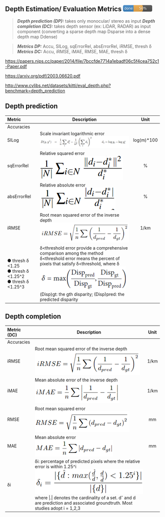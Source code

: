 <!-- CSS -->
<link rel="stylesheet" style="text/css" href="../styles.css">
<!--     -->

## Depth Estimation/ Evaluation Metrics <img src="../doc/50.png" width="95">

> **_Depth prediction (DP):_** takes only monocular/ stereo as input 
> **_Depth completion (DC):_** takes depth sensor (ex: LiDAR, RADAR) as input component (converting a sparse depth map Dsparse into a dense depth map Ddense)

> **_Metrics DP:_** Accu, SILog, sqErrorRel, absErrorRel, iRMSE, thresh δ  
> **_Metrics DC:_** Accu, iRMSE, iMAE, RMSE, MAE, thresh δ

https://papers.nips.cc/paper/2014/file/7bccfde7714a1ebadf06c5f4cea752c1-Paper.pdf 

https://arxiv.org/pdf/2003.06620.pdf

http://www.cvlibs.net/datasets/kitti/eval_depth.php?benchmark=depth_prediction

## Depth prediction

| Metric | Description | Unit |
| :-- | -- | :--: |
| Accuracies | | |
| SILog | Scale invariant logarithmic error <br/> ![](../doc/silog.png) | log(m)*100 |
| sqErrorRel | Relative squared error <br/> ![](../doc/sq_rel.png) | % |
| absErrorRel | Relative absolute error<br/> ![](../doc/abs_rel.png) | % |
| iRMSE | Root mean squared error of the inverse depth <br/>![](../doc/irmse.png) | 1/km |
| ● thresh δ <1.25 <br/> ● thresh δ <1.25^2 <br/> ● thresh δ <1.25^3 | δ<threshold error provide a comprehensive comparison among the method <br/> δ<threshold error means the percent of pixels that satisfy δ<threshold, where δ <br/> ![](../doc/dis_pixel_error.png) <br/> (Disp)gt: the gth disparity; (Disp)pred: the predicted disparity |


## Depth completion

| Metric (DC) | Description | Unit |
| :-- | -- | :--: |
| Accuracies | | |
| iRMSE |  Root mean squared error of the inverse depth <br/>![](../doc/irmse.png) | 1/km |
| iMAE | Mean absolute error of the inverse depth <br/>![](../doc/imae.png) | 1/km |
| RMSE | Root mean squared error <br/>![](../doc/rmse.png) | mm |
| MAE | Mean absolute error <br/>![](../doc/mae.png) | mm |
| δi | δi: percentage of predicted pixels where the relative error is within 1.25^i <br/> ![](../doc/teta.png) <br/> where \|.\| denotes  the cardinality of a set. dˆ and d are prediction and associated groundtruth. Most studies adopt i = 1,2,3 | |


